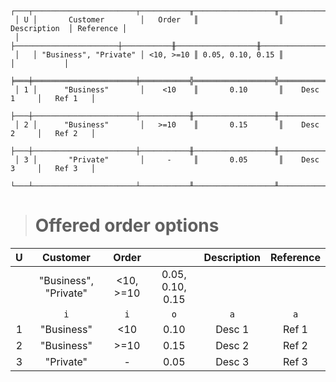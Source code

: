 ```text
 ┌───┬───────────────────────┬───────────╥──────────────────╥───────────────┬───────────┐
 │ U │       Customer        │   Order   ║                  ║  Description  │ Reference │
 │   ├───────────────────────┼───────────╫──────────────────╫───────────────┼───────────┤
 │   │ "Business", "Private" │ <10, >=10 ║ 0.05, 0.10, 0.15 ║               │           │
 ╞═══╪═══════════════════════╪═══════════╬══════════════════╬═══════════════╪═══════════╡
 │ 1 │      "Business"       │    <10    ║       0.10       ║    Desc 1     │   Ref 1   │
 ├───┼───────────────────────┼───────────╫──────────────────╫───────────────┼───────────┤
 │ 2 │      "Business"       │   >=10    ║       0.15       ║    Desc 2     │   Ref 2   │
 ├───┼───────────────────────┼───────────╫──────────────────╫───────────────┼───────────┤
 │ 3 │       "Private"       │     -     ║       0.05       ║    Desc 3     │   Ref 3   │
 └───┴───────────────────────┴───────────╨──────────────────╨───────────────┴───────────┘
```

> # Offered order options

| U |       Customer        |   Order   |                  | Description | Reference |
|:-:|:---------------------:|:---------:|:----------------:|:-----------:|:---------:|
|   | "Business", "Private" | <10, >=10 | 0.05, 0.10, 0.15 |             |           |
|   |          `i`          |    `i`    |       `o`        |     `a`     |    `a`    |
| 1 |      "Business"       |    <10    |       0.10       |   Desc 1    |   Ref 1   |
| 2 |      "Business"       |   >=10    |       0.15       |   Desc 2    |   Ref 2   |
| 3 |       "Private"       |     -     |       0.05       |   Desc 3    |   Ref 3   |
